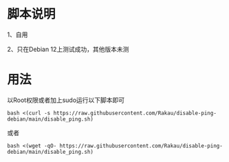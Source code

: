 # 脚本说明
1、自用

2、只在Debian 12上测试成功，其他版本未测

# 用法
以Root权限或者加上sudo运行以下脚本即可

```
bash <(curl -s https://raw.githubusercontent.com/Rakau/disable-ping-debian/main/disable_ping.sh)

```

或者

```
bash <(wget -qO- https://raw.githubusercontent.com/Rakau/disable-ping-debian/main/disable_ping.sh)
```
